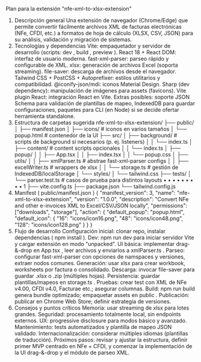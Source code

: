 Plan para la extensión "nfe-xml-to-xlsx-extension"
1. Descripción general
Una extensión de navegador (Chrome/Edge) que permite convertir fácilmente archivos XML de facturas
electrónicas (NFe, CFDI, etc.) a formatos de hoja de cálculo (XLSX, CSV, JSON) para su análisis, validación
y migración de sistemas.
2. Tecnologías y dependencias
Vite: empaquetador y servidor de desarrollo (scripts: dev , build , preview ).
React 18 + React DOM: interfaz de usuario moderna.
fast-xml-parser: parseo rápido y configurable de XML.
xlsx: generación de archivos Excel (soporta streaming).
file-saver: descarga de archivos desde el navegador.
Tailwind CSS + PostCSS + Autoprefixer: estilos utilitarios y compatibilidad.
@iconify-json/mdi: iconos Material Design.
Sharp (dev dependency): manipulación de imágenes para assets (favicons).
Vite plugin React: integración React en Vite.
Extras posibles: soporte JSON Schema para validación de plantillas de mapeo,
IndexedDB para guardar configuraciones, paquetes para CLI (en Node) si se decide
ofertar herramienta standalone.
3. Estructura de carpetas sugerida
nfe-xml-to-xlsx-extension/
├── public/
│ ├── manifest.json
│ ├── icons/ # iconos en varios tamaños
│ └── popup.html # contenedor de la UI
├── src/
│ ├── background/ # scripts de background si necesarios (p. ej.
listeners)
│ │ └── index.ts
│ ├── content/ # content scripts opcionales
│ │ └── index.ts
│ ├── popup/
│ │ ├── App.tsx
│ │ ├── index.tsx
│ │ └── popup.css
│ ├── utils/
│ │ ├── xmlParser.ts # abstrae fast-xml-parser configs
│ │ ├── excelWriter.ts # wrappers de xlsx
│ │ └── storage.ts # gestión de IndexedDB/localStorage
│ └── styles/
│ └── tailwind.css
├── tests/
│ └── parser.test.ts # casos de prueba para distintos layouts
•
•
•
•
•
•
•
•
•
1
├── vite.config.ts
├── package.json
└── tailwind.config.js
4. Manifest ( public/manifest.json )
{
"manifest_version": 3,
"name": "nfe-xml-to-xlsx-extension",
"version": "1.0.0",
"description": "Convert NFe and other e-invoices XML to Excel/CSV/JSON
locally",
"permissions": ["downloads", "storage"],
"action": {
"default_popup": "popup.html",
"default_icon": {
"16": "icons/icon16.png",
"48": "icons/icon48.png",
"128": "icons/icon128.png"
}
}
}
5. Flujo de desarrollo
Configuración inicial: clonar repo, instalar dependencias ( npm install ).
Dev: npm run dev para iniciar servidor Vite y cargar extensión en modo "unpacked".
UI básica: implementar drag-&-drop en App.tsx , leer archivos y enviarlos a xmlParser.ts .
Parseo: configurar fast-xml-parser con opciones de namspaces y versiones, extraer nodos
comunes.
Generación: usar xlsx para crear workbook, worksheets por factura o consolidado.
Descarga: invocar file-saver para guardar .xlsx o .zip (múltiples hojas).
Persistencia: guardar plantillas/mapeos en storage.ts .
Pruebas: crear test con XML de NFe v4.00, CFDI v4.0, Facturae etc.; asegurar columnas.
Build: npm run build genera bundle optimizado; empaquetar assets en public .
Publicación: publicar en Chrome Web Store; definir estrategia de versiones.
6. Consejos y puntos críticos
Memoria: usar streaming de xlsx para lotes grandes.
Seguridad: procesamiento totalmente local, sin endpoints externos.
UX: progressive disclosure para modos básico y avanzado.
Mantenimiento: tests automatizados y plantilla de mapeo JSON validado.
Internacionalización: considerar múltiples idiomas (plantillas de traducción).
Próximos pasos: revisar y ajustar la estructura, definir primer MVP centrado en NFe + CFDI, y comenzar
la implementación de la UI drag-&-drop y el módulo de parseo XML.